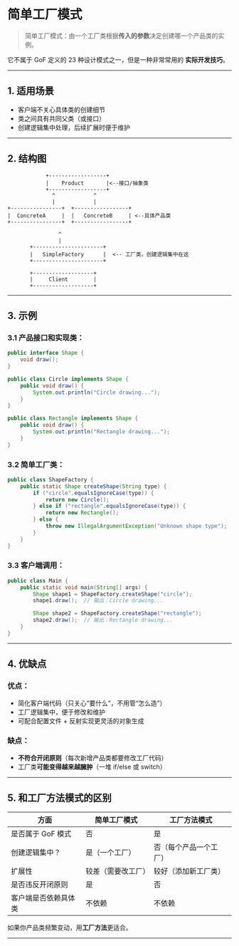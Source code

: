 # 简单工厂模式

> 简单工厂模式：由一个工厂类根据**传入的参数**决定创建哪一个产品类的实例。

它不属于 GoF 定义的 23 种设计模式之一，但是一种非常常用的 **实际开发技巧**。

---

## 1. 适用场景

- 客户端不关心具体类的创建细节
- 类之间具有共同父类（或接口）
- 创建逻辑集中处理，后续扩展时便于维护

---

## 2. 结构图

```text
            +------------------+
            |    Product       |<--接口/抽象类
            +------------------+
              ^            ^
              |            |
+----------------+  +-----------------+
|  ConcreteA     |  |   ConcreteB     | <--具体产品类
+----------------+  +-----------------+

                ^
                |
       +----------------------+
       |   SimpleFactory      |  <-- 工厂类，创建逻辑集中在这
       +----------------------+

       +-------------------+
       |     Client        |
       +-------------------+
```

---

## 3. 示例

### 3.1 产品接口和实现类：

```java
public interface Shape {
    void draw();
}

public class Circle implements Shape {
    public void draw() {
        System.out.println("Circle drawing...");
    }
}

public class Rectangle implements Shape {
    public void draw() {
        System.out.println("Rectangle drawing...");
    }
}
```

### 3.2 简单工厂类：

```java
public class ShapeFactory {
    public static Shape createShape(String type) {
        if ("circle".equalsIgnoreCase(type)) {
            return new Circle();
        } else if ("rectangle".equalsIgnoreCase(type)) {
            return new Rectangle();
        } else {
            throw new IllegalArgumentException("Unknown shape type");
        }
    }
}
```

### 3.3 客户端调用：

```java
public class Main {
    public static void main(String[] args) {
        Shape shape1 = ShapeFactory.createShape("circle");
        shape1.draw();  // 输出：Circle drawing...

        Shape shape2 = ShapeFactory.createShape("rectangle");
        shape2.draw();  // 输出：Rectangle drawing...
    }
}
```

---

## 4. 优缺点

### 优点：
- 简化客户端代码（只关心“要什么”，不用管“怎么造”）
- 工厂逻辑集中，便于修改和维护
- 可配合配置文件 + 反射实现更灵活的对象生成

### 缺点：
- **不符合开闭原则**（每次新增产品类都要修改工厂代码）
- 工厂类**可能变得越来越臃肿**（一堆 if/else 或 switch）

---

## 5. 和工厂方法模式的区别

| 方面 | 简单工厂模式 | 工厂方法模式 |
|------|------|----------|
| 是否属于 GoF 模式 | 否 | 是 |
| 创建逻辑集中？ | 是（一个工厂） | 否（每个产品一个工厂） |
| 扩展性 | 较差（需要改工厂） | 较好（添加新工厂类） |
| 是否违反开闭原则 | 是 | 否 |
| 客户端是否依赖具体类 | 不依赖 | 不依赖 |

如果你产品类频繁变动，用**工厂方法**更适合。

---
